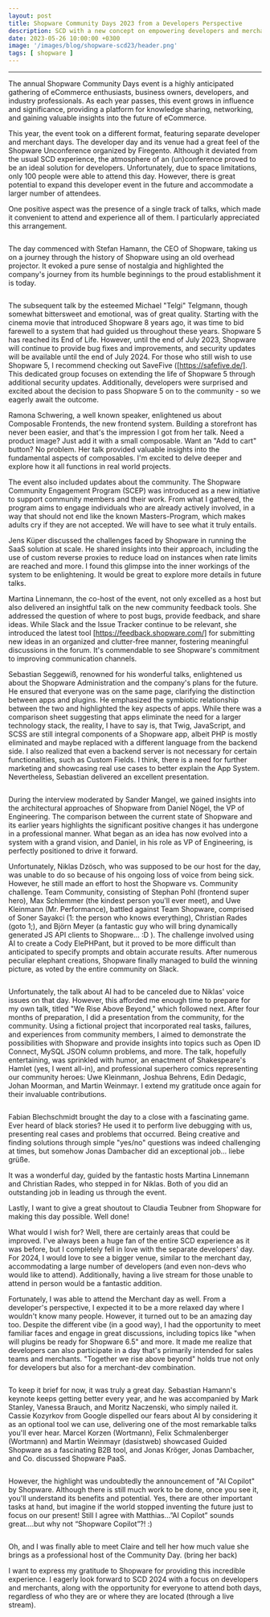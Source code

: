 ```yaml
---
layout: post
title: Shopware Community Days 2023 from a Developers Perspective
description: SCD with a new concept on empowering developers and merchants in the eCommerce Community
date: 2023-05-26 10:00:00 +0300
image: '/images/blog/shopware-scd23/header.png'
tags: [ shopware ]
---
```



---


The annual Shopware Community Days event is a highly anticipated gathering of eCommerce enthusiasts, business owners, developers, and industry professionals. As each year passes, this event grows in influence and significance, providing a platform for knowledge sharing, networking, and gaining valuable insights into the future of eCommerce.



This year, the event took on a different format, featuring separate developer and merchant days. The developer day and its venue had a great feel of the Shopware Unconference organized by Firegento. Although it deviated from the usual SCD experience, the atmosphere of an (un)conference proved to be an ideal solution for developers. Unfortunately, due to space limitations, only 100 people were able to attend this day. However, there is great potential to expand this developer event in the future and accommodate a larger number of attendees.

One positive aspect was the presence of a single track of talks, which made it convenient to attend and experience all of them. I particularly appreciated this arrangement.

<div class="gallery-box">
    <div class="gallery">
        <img src="/images/blog/shopware-scd23/devs.jpg" loading="lazy" alt="" >
    </div>
</div>


The day commenced with Stefan Hamann, the CEO of Shopware, taking us on a journey through the history of Shopware using an old overhead projector. It evoked a pure sense of nostalgia and highlighted the company's journey from its humble beginnings to the proud establishment it is today.

<div class="gallery-box">
    <div class="gallery">
        <img src="/images/blog/shopware-scd23/stefan.jpg" loading="lazy" alt="" >
    </div>
</div>


The subsequent talk by the esteemed Michael "Telgi" Telgmann, though somewhat bittersweet and emotional, was of great quality. Starting with the cinema movie that introduced Shopware 8 years ago, it was time to bid farewell to a system that had guided us throughout these years. Shopware 5 has reached its End of Life. However, until the end of July 2023, Shopware will continue to provide bug fixes and improvements, and security updates will be available until the end of July 2024. For those who still wish to use Shopware 5, I recommend checking out SaveFive ([https://safefive.de/]. This dedicated group focuses on extending the life of Shopware 5 through additional security updates. Additionally, developers were surprised and excited about the decision to pass Shopware 5 on to the community - so we eagerly await the outcome.

Ramona Schwering, a well known speaker, enlightened us about Composable Frontends, the new frontend system. Building a storefront has never been easier, and that's the impression I got from her talk. Need a product image? Just add it with a small composable. Want an "Add to cart" button? No problem. Her talk provided valuable insights into the fundamental aspects of composables. I'm excited to delve deeper and explore how it all functions in real world projects.

The event also included updates about the community. The Shopware Community Engagement Program (SCEP) was introduced as a new initiative to support community members and their work. From what I gathered, the program aims to engage individuals who are already actively involved, in a way that should not end like the known Masters-Program, which makes adults cry if they are not accepted. We will have to see what it truly entails.

Jens Küper discussed the challenges faced by Shopware in running the SaaS solution at scale. He shared insights into their approach, including the use of custom reverse proxies to reduce load on instances when rate limits are reached and more. I found this glimpse into the inner workings of the system to be enlightening. It would be great to explore more details in future talks.

Martina Linnemann, the co-host of the event, not only excelled as a host but also delivered an insightful talk on the new community feedback tools. She addressed the question of where to post bugs, provide feedback, and share ideas. While Slack and the Issue Tracker continue to be relevant, she introduced the latest tool [https://feedback.shopware.com/] for submitting new ideas in an organized and clutter-free manner, fostering meaningful discussions in the forum. It's commendable to see Shopware's commitment to improving communication channels.

Sebastian Seggewiß, renowned for his wonderful talks, enlightened us about the Shopware Administration and the company's plans for the future. He ensured that everyone was on the same page, clarifying the distinction between apps and plugins. He emphasized the symbiotic relationship between the two and highlighted the key aspects of apps. While there was a comparison sheet suggesting that apps eliminate the need for a larger technology stack, the reality, I have to say is, that Twig, JavaScript, and SCSS are still integral components of a Shopware app, albeit PHP is mostly eliminated and maybe replaced with a different language from the backend side. I also realized that even a backend server is not necessary for certain functionalities, such as Custom Fields. I think, there is a need for further marketing and showcasing real use cases to better explain the App System. Nevertheless, Sebastian delivered an excellent presentation.

<div class="gallery-box">
    <div class="gallery">
        <img src="/images/blog/shopware-scd23/slide.png" loading="lazy" alt="" >
    </div>
</div>


During the interview moderated by Sander Mangel, we gained insights into the architectural approaches of Shopware from Daniel Nögel, the VP of Engineering. The comparison between the current state of Shopware and its earlier years highlights the significant positive changes it has undergone in a professional manner. What began as an idea has now evolved into a system with a grand vision, and Daniel, in his role as VP of Engineering, is perfectly positioned to drive it forward.

Unfortunately, Niklas Dzösch, who was supposed to be our host for the day, was unable to do so because of his ongoing loss of voice from being sick. However, he still made an effort to host the Shopware vs. Community challenge. Team Community, consisting of Stephan Pohl (frontend super hero), Max Schlemmer (the kindest person you'll ever meet), and Uwe Kleinmann (Mr. Performance), battled against Team Shopware, comprised of Soner Sayakci (1: the person who knows everything), Christian Rades (goto 1;), and Björn Meyer (a fantastic guy who will bring dynamically generated JS API clients to Shopware... :D ). The challenge involved using AI to create a Cody ElePHPant, but it proved to be more difficult than anticipated to specify prompts and obtain accurate results. After numerous peculiar elephant creations, Shopware finally managed to build the winning picture, as voted by the entire community on Slack.


<div class="gallery-box">
    <div class="gallery">
        <img src="/images/blog/shopware-scd23/cody.jpg" loading="lazy" alt="" >
    </div>
</div>


Unfortunately, the talk about AI had to be canceled due to Niklas' voice issues on that day. However, this afforded me enough time to prepare for my own talk, titled "We Rise Above Beyond," which followed next. After four months of preparation, I did a presentation from the community, for the community. Using a fictional project that incorporated real tasks, failures, and experiences from community members, I aimed to demonstrate the possibilities with Shopware and provide insights into topics such as Open ID Connect, MySQL JSON column problems, and more. The talk, hopefully entertaining, was sprinkled with humor, an enactment of Shakespeare's Hamlet (yes, I went all-in), and professional superhero comics representing our community heroes: Uwe Kleinmann, Joshua Behrens, Edin Dedagic, Johan Moorman, and Martin Weinmayr. I extend my gratitude once again for their invaluable contributions.

<div class="gallery-box">
    <div class="gallery">
        <img src="/images/blog/shopware-scd23/comics.jpg" loading="lazy" alt="" >
    </div>
</div>

Fabian Blechschmidt brought the day to a close with a fascinating game. Ever heard of black stories? He used it to perform live debugging with us, presenting real cases and problems that occurred. Being creative and finding solutions through simple "yes/no" questions was indeed challenging at times, but somehow Jonas Dambacher did an exceptional job... liebe grüße.

It was a wonderful day, guided by the fantastic hosts Martina Linnemann and Christian Rades, who stepped in for Niklas. Both of you did an outstanding job in leading us through the event.

Lastly, I want to give a great shoutout to Claudia Teubner from Shopware for making this day possible. Well done!

What would I wish for? Well, there are certainly areas that could be improved. I've always been a huge fan of the entire SCD experience as it was before, but I completely fell in love with the separate developers' day. For 2024, I would love to see a bigger venue, similar to the merchant day, accommodating a large number of developers (and even non-devs who would like to attend). Additionally, having a live stream for those unable to attend in person would be a fantastic addition.

Fortunately, I was able to attend the Merchant day as well. From a developer's perspective, I expected it to be a more relaxed day where I wouldn't know many people. However, it turned out to be an amazing day too. Despite the different vibe (in a good way), I had the opportunity to meet familiar faces and engage in great discussions, including topics like "when will plugins be ready for Shopware 6.5" and more. It made me realize that developers can also participate in a day that's primarily intended for sales teams and merchants. "Together we rise above beyond" holds true not only for developers but also for a merchant-dev combination.

<div class="gallery-box">
    <div class="gallery">
        <img src="/images/blog/shopware-scd23/party.jpg" loading="lazy" alt="" >
    </div>
</div>


To keep it brief for now, it was truly a great day. Sebastian Hamann's keynote keeps getting better every year, and he was accompanied by Mark Stanley, Vanessa Brauch, and Moritz Naczenski, who simply nailed it. Cassie Kozyrkov from Google dispelled our fears about AI by considering it as an optional tool we can use, delivering one of the most remarkable talks you'll ever hear. Marcel Korzen (Wortmann), Felix Schmalenberger (Wortmann) and Martin Weinmayr (dasistweb) showcased Guided Shopware as a fascinating B2B tool, and Jonas Kröger, Jonas Dambacher, and Co. discussed Shopware PaaS.

<div class="gallery-box">
    <div class="gallery">
        <img src="/images/blog/shopware-scd23/keynote.jpg" loading="lazy" alt="" >
    </div>
</div>


However, the highlight was undoubtedly the announcement of "AI Copilot" by Shopware. Although there is still much work to be done, once you see it, you'll understand its benefits and potential. Yes, there are other important tasks at hand, but imagine if the world stopped inventing the future just to focus on our present!
Still I agree with Matthias…”AI Copilot” sounds great….but why not “Shopware Copilot”?! :)

<div class="gallery-box">
    <div class="gallery">
        <img src="/images/blog/shopware-scd23/copilot.png" loading="lazy" alt="">
    </div>
</div>

Oh, and I was finally able to meet Claire and tell her how much value she brings as a professional host of the Community Day. (bring her back)

I want to express my gratitude to Shopware for providing this incredible experience. I eagerly look forward to SCD 2024 with a focus on developers and merchants, along with the opportunity for everyone to attend both days, regardless of who they are or where they are located (through a live stream).


<div class="gallery-box">
    <div class="gallery">
        <img src="/images/blog/shopware-scd23/people.png" loading="lazy" alt="">
    </div>
</div>

